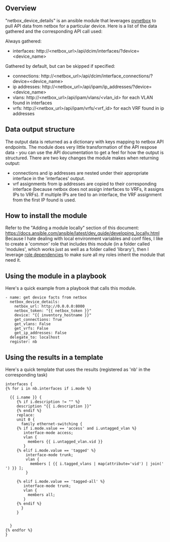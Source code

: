## Overview
"netbox_device_details" is an ansible module that leverages [pynetbox](https://github.com/digitalocean/pynetbox) to pull API data from netbox for a particular device. Here is a list of the data gathered and the corresponding API call used:

Always gathered:
* interfaces: http://<netbox_url>/api/dcim/interfaces/?device=<device_name>

Gathered by default, but can be skipped if specified:
* connections: http://<netbox_url>/api/dcim/interface_connections/?device=<device_name>
* ip addresses: http://<netbox_url>/api/ipam/ip_addresses/?device=<device_name>
* vlans: http://<netbox_url>/api/ipam/vlans/<vlan_id> for each VLAN found in interfaces
* vrfs: http://<netbox_url>/api/ipam/vrfs/<vrf_id> for each VRF found in ip addresses

## Data output structure
The output data is returned as a dictionary with keys mapping to netbox API endpoints. The module does very little transformation of the API respose data - you can use the API documentation to get a feel for how the output is structured. There are two key changes the module makes when returning output:
* connections and ip addresses are nested under their appropriate interface in the 'interfaces' output.
* vrf assignments from ip addresses are copied to their corresponding interface (because netbox does not assign interfaces to VRFs, it assigns IPs to VRFs). If multiple IPs are tied to an interface, the VRF assignment from the first IP found is used.

## How to install the module
Refer to the "Adding a module locally" section of this document:
https://docs.ansible.com/ansible/latest/dev_guide/developing_locally.html
Because I hate dealing with local environment variables and conf files, I like to create a 'common' role that includes this module (in a folder called 'modules', which works just as well as a folder called 'library'), then I leverage [role dependencies](https://docs.ansible.com/ansible/latest/user_guide/playbooks_reuse_roles.html#role-dependencies) to make sure all my roles inherit the module that need it.

## Using the module in a playbook
Here's a quick example from a playbook that calls this module.
```
- name: get device facts from netbox
  netbox_device_details:
    netbox_url: http://0.0.0.0:8000
    netbox_token: "{{ netbox_token }}"
    device: "{{ inventory_hostname }}"
    get_connections: True
    get_vlans: False
    get_vrfs: False
    get_ip_addresses: False
  delegate_to: localhost
  register: nb
```
## Using the results in a template
Here's a quick template that uses the results (registered as 'nb' in the corresponding task)
```
interfaces {
{% for i in nb.interfaces if i.mode %}

  {{ i.name }} {
     {% if i.description != "" %}
     description "{{ i.description }}"
     {% endif %}
     replace:
     unit 0 {
       family ethernet-switching {
     {% if i.mode.value == 'access' and i.untagged_vlan %}
        interface-mode access;
        vlan {
          members {{ i.untagged_vlan.vid }}
        }
     {% elif i.mode.value == 'tagged' %}
         interface-mode trunk;
         vlan {
           members [ {{ i.tagged_vlans | map(attribute='vid') | join(' ') }} ];
         }

     {% elif i.mode.value == 'tagged-all' %}
        interface-mode trunk;
        vlan {
          members all;
        }
     {% endif %}
       }
     }


  }
{% endfor %}
}
```

